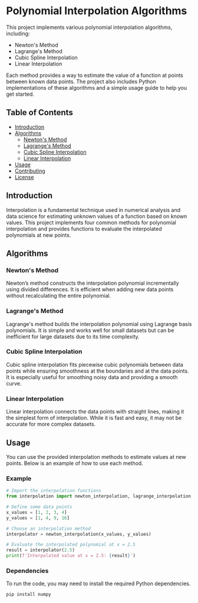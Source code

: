 # Polynomial Interpolation Algorithms

This project implements various polynomial interpolation algorithms, including:

- Newton's Method
- Lagrange's Method
- Cubic Spline Interpolation
- Linear Interpolation

Each method provides a way to estimate the value of a function at points between known data points. The project also includes Python implementations of these algorithms and a simple usage guide to help you get started.

## Table of Contents

- [Introduction](#introduction)
- [Algorithms](#algorithms)
  - [Newton's Method](#newtons-method)
  - [Lagrange's Method](#lagranges-method)
  - [Cubic Spline Interpolation](#cubic-spline-interpolation)
  - [Linear Interpolation](#linear-interpolation)
- [Usage](#usage)
- [Contributing](#contributing)
- [License](#license)

## Introduction

Interpolation is a fundamental technique used in numerical analysis and data science for estimating unknown values of a function based on known values. This project implements four common methods for polynomial interpolation and provides functions to evaluate the interpolated polynomials at new points.

## Algorithms

### Newton's Method

Newton’s method constructs the interpolation polynomial incrementally using divided differences. It is efficient when adding new data points without recalculating the entire polynomial.

### Lagrange's Method

Lagrange's method builds the interpolation polynomial using Lagrange basis polynomials. It is simple and works well for small datasets but can be inefficient for large datasets due to its time complexity.

### Cubic Spline Interpolation

Cubic spline interpolation fits piecewise cubic polynomials between data points while ensuring smoothness at the boundaries and at the data points. It is especially useful for smoothing noisy data and providing a smooth curve.

### Linear Interpolation

Linear interpolation connects the data points with straight lines, making it the simplest form of interpolation. While it is fast and easy, it may not be accurate for more complex datasets.

## Usage

You can use the provided interpolation methods to estimate values at new points. Below is an example of how to use each method.

### Example

```python
# Import the interpolation functions
from interpolation import newton_interpolation, lagrange_interpolation, cubic_spline_interpolation, linear_interpolation

# Define some data points
x_values = [1, 2, 3, 4]
y_values = [1, 4, 9, 16]

# Choose an interpolation method
interpolator = newton_interpolation(x_values, y_values)

# Evaluate the interpolated polynomial at x = 2.5
result = interpolator(2.5)
print(f'Interpolated value at x = 2.5: {result}')
```

### Dependencies
To run the code, you may need to install the required Python dependencies.
```
pip install numpy
```
